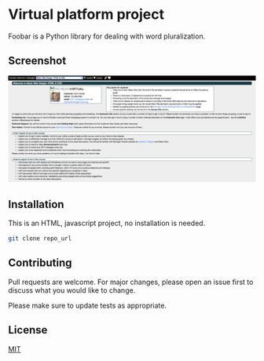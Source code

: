 # Virtual platform project

Foobar is a Python library for dealing with word pluralization.

## Screenshot
![Alt text](doc/screenshot.png?raw=true "Screenshot")

## Installation

This is an HTML, javascript project, no installation is needed. 

```bash
git clone repo_url
```

## Contributing
Pull requests are welcome. For major changes, please open an issue first to discuss what you would like to change.

Please make sure to update tests as appropriate.

## License
[MIT](https://choosealicense.com/licenses/mit/)
